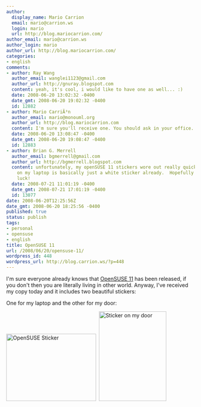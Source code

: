 ```yaml
---
author:
  display_name: Mario Carrion
  email: mario@carrion.ws
  login: mario
  url: http://blog.mariocarrion.com/
author_email: mario@carrion.ws
author_login: mario
author_url: http://blog.mariocarrion.com/
categories:
- english
comments:
- author: Ray Wang
  author_email: wanglei1123@gmail.com
  author_url: http://gnuray.blogspot.com
  content: yeah, it's cool, i would like to have one as well... :)
  date: 2008-06-20 13:02:32 -0400
  date_gmt: 2008-06-20 19:02:32 -0400
  id: 12882
- author: Mario CarriÃ³n
  author_email: mario@monouml.org
  author_url: http://blog.mariocarrion.com
  content: I'm sure you'll receive one. You should ask in your office.
  date: 2008-06-20 13:08:47 -0400
  date_gmt: 2008-06-20 19:08:47 -0400
  id: 12883
- author: Brian G. Merrell
  author_email: bgmerrell@gmail.com
  author_url: http://bgmerrell.blogspot.com
  content: unfortunately, my openSUSE 11 stickers wore out really quickly.  The one
    on my laptop is basically just a white sticker already.  Hopefully you have better
    luck!
  date: 2008-07-21 11:01:19 -0400
  date_gmt: 2008-07-21 17:01:19 -0400
  id: 13077
date: 2008-06-20T12:25:56Z
date_gmt: 2008-06-20 18:25:56 -0400
published: true
status: publish
tags:
- personal
- opensuse
- english
title: OpenSUSE 11
url: /2008/06/20/opensuse-11/
wordpress_id: 448
wordpress_url: http://blog.carrion.ws/?p=448
---
```


<p>I'm sure everyone already knows that <a title="OpenSUSE 11" href="http://news.opensuse.org/2008/06/19/announcing-opensuse-110-gm/" target="_blank">OpenSUSE 11</a> has been released, if you don't then you are literally living in other world. Anyway, I've received my copy today and it includes two beautiful stickers:</p>
<p>One for my laptop and the other for my door:</p>
<p><a href="http://www.flickr.com/photos/mariocarrion/2595146417/" title="OpenSUSE Sticker by Mario CarriÃ³n, on Flickr"><img src="http://farm4.static.flickr.com/3192/2595146417_f3fb18d1d5_m.jpg" width="240" height="180" alt="OpenSUSE Sticker" /></a>&nbsp;&nbsp;<a href="http://www.flickr.com/photos/mariocarrion/2595193465/" title="Sticker on my door by Mario CarriÃ³n, on Flickr"><img src="http://farm4.static.flickr.com/3061/2595193465_a7fb2567b0_m.jpg" width="180" height="240" alt="Sticker on my door" /></a></p>
